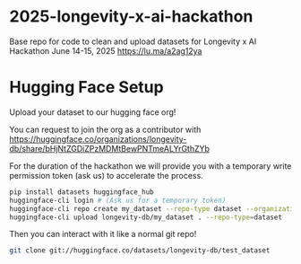 # 2025-longevity-x-ai-hackathon
Base repo for code to clean and upload datasets for Longevity x AI Hackathon June 14-15, 2025 https://lu.ma/a2ag12ya

# Hugging Face Setup

Upload your dataset to our hugging face org!

You can request to join the org as a contributor with https://huggingface.co/organizations/longevity-db/share/bHjNtZGDiZPzMDMtBewPNTmeALYrGthZYb

For the duration of the hackathon we will provide you with a temporary write permission token (ask us) to accelerate the process.

```bash
pip install datasets huggingface_hub
huggingface-cli login # (Ask us for a temporary token)
huggingface-cli repo create my_dataset --repo-type dataset --organization longevity-db
huggingface-cli upload longevity-db/my_dataset . --repo-type=dataset
```

Then you can interact with it like a normal git repo!

```bash
git clone git://huggingface.co/datasets/longevity-db/test_dataset
```
